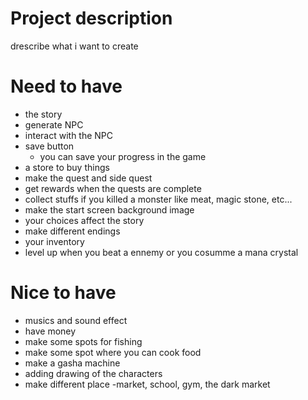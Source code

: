 # Project description

drescribe what i want to create

# Need to have

- the story
- generate NPC
- interact with the NPC
- save button
  - you can save your progress in the game
- a store to buy things
- make the quest and side quest
- get rewards when the quests are complete
- collect stuffs if you killed a monster like meat, magic stone, etc...
- make the start screen background image
- your choices affect the story
- make different endings
- your inventory
- level up when you beat a ennemy or you cosumme a mana crystal

# Nice to have

- musics and sound effect
- have money
- make some spots for fishing
- make some spot where you can cook food
- make a gasha machine
- adding drawing of the characters
- make different place
 -market, school, gym, the dark market
